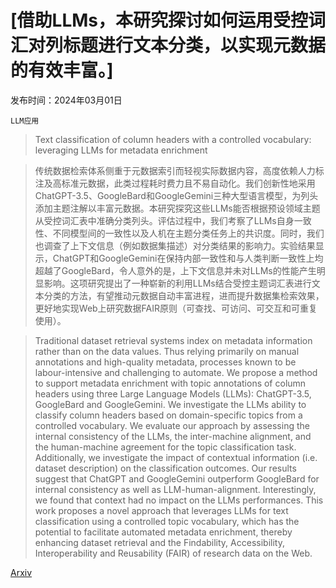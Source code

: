 # [借助LLMs，本研究探讨如何运用受控词汇对列标题进行文本分类，以实现元数据的有效丰富。]

发布时间：2024年03月01日

`LLM应用`

> Text classification of column headers with a controlled vocabulary: leveraging LLMs for metadata enrichment

> 传统数据检索体系侧重于元数据索引而轻视实际数据内容，高度依赖人力标注及高标准元数据，此类过程耗时费力且不易自动化。我们创新性地采用ChatGPT-3.5、GoogleBard和GoogleGemini三种大型语言模型，为列头添加主题注解以丰富元数据。本研究探究这些LLMs能否根据预设领域主题从受控词汇表中准确分类列头。评估过程中，我们考察了LLMs自身一致性、不同模型间的一致性以及人机在主题分类任务上的共识度。同时，我们也调查了上下文信息（例如数据集描述）对分类结果的影响力。实验结果显示，ChatGPT和GoogleGemini在保持内部一致性和与人类判断一致性上均超越了GoogleBard，令人意外的是，上下文信息并未对LLMs的性能产生明显影响。这项研究提出了一种崭新的利用LLMs结合受控主题词汇表进行文本分类的方法，有望推动元数据自动丰富进程，进而提升数据集检索效果，更好地实现Web上研究数据FAIR原则（可查找、可访问、可交互和可重复使用）。

> Traditional dataset retrieval systems index on metadata information rather than on the data values. Thus relying primarily on manual annotations and high-quality metadata, processes known to be labour-intensive and challenging to automate. We propose a method to support metadata enrichment with topic annotations of column headers using three Large Language Models (LLMs): ChatGPT-3.5, GoogleBard and GoogleGemini. We investigate the LLMs ability to classify column headers based on domain-specific topics from a controlled vocabulary. We evaluate our approach by assessing the internal consistency of the LLMs, the inter-machine alignment, and the human-machine agreement for the topic classification task. Additionally, we investigate the impact of contextual information (i.e. dataset description) on the classification outcomes. Our results suggest that ChatGPT and GoogleGemini outperform GoogleBard for internal consistency as well as LLM-human-alignment. Interestingly, we found that context had no impact on the LLMs performances. This work proposes a novel approach that leverages LLMs for text classification using a controlled topic vocabulary, which has the potential to facilitate automated metadata enrichment, thereby enhancing dataset retrieval and the Findability, Accessibility, Interoperability and Reusability (FAIR) of research data on the Web.

[Arxiv](https://arxiv.org/abs/2403.00884)